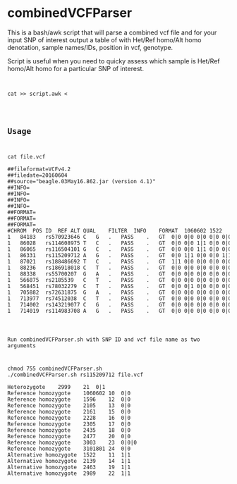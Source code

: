 # combinedVCFParser

This is a bash/awk script that will parse a combined vcf file and for your input SNP of interest output a table of with Het/Ref homo/Alt homo denotation, sample names/IDs, position in vcf, genotype.

Script is useful when you need to quicky assess which sample is Het/Ref homo/Alt homo for a particular SNP of interest.

<pre lang="sh"><code>

cat >> script.awk <<EOL

#find a line with CHROM in the vcf file, go through the fields, place in hash h1, key=position, value=field content

/#[CHROM|CHR|chrom|chr]/ { for(i = 1; i <= NF; i++) {h1[i] = \$i}}

#find a line with SNP ID, go through the fields, if field contains 0/1 or 0|1 print het, hash value (sample name), position, content 

/$1/{for(i = 1; i <= NF; i++)  
{if (\$i~/^0[\/\|]1/) printf "Heterozygote\t"h1[i]"\t"i"\t"\$i"\n"}}

#find a line with SNP ID, go through the fields, if field contains 0/0 or 0|0 print ref homo, hash value (sample name), position, content

/$1/{for(i = 1; i <= NF; i++)  
{if (\$i~/^0[\/\|]0/) printf "Reference homozygote\t"h1[i]"\t"i"\t"\$i"\n"};}

#find a line with SNP ID, go through the fields, if field contains 1/1 or 1|1 print ref homo, hash value (sample name), position, content

/$1/{for(i = 1; i <= NF; i++)  
{if (\$i~/^1[\/\|]1/) printf "Alternative homozygote\t"h1[i]"\t"i"\t"\$i"\n"};}
EOL

#run awk script with $2 provided as vcf file

awk -f script.awk $2
</code></pre>

## Usage

<pre>
cat file.vcf 

##fileformat=VCFv4.2
##filedate=20160604
##source="beagle.03May16.862.jar (version 4.1)"
##INFO=<ID=AF,Number=A,Type=Float,Description="Estimated ALT Allele Frequencies">
##INFO=<ID=AR2,Number=1,Type=Float,Description="Allelic R-Squared: estimated squared correlation between most probable REF dose and true REF dose">
##INFO=<ID=DR2,Number=1,Type=Float,Description="Dosage R-Squared: estimated squared correlation between estimated REF dose [P(RA) + 2*P(RR)] and true REF dose">
##INFO=<ID=IMP,Number=1,Type=Flag,Description="Imputed marker">
##FORMAT=<ID=GT,Number=1,Type=String,Description="Genotype">
##FORMAT=<ID=DS,Number=1,Type=Float,Description="estimated ALT dose [P(RA) + P(AA)]">
##FORMAT=<ID=GP,Number=G,Type=Float,Description="Estimated Genotype Probability">
#CHROM	POS	ID	REF	ALT	QUAL	FILTER	INFO	FORMAT	1060602	1522	1596	2105	2139	2161	2228	2305	2435	2463	2477	2999	2989	3003	3101801	317155
1	84183	rs570923646	C	G	.	PASS	.	GT	0|0	0|0	0|0	0|0	0|0	0|0	0|0	0|0	0|0	0|0	0|0	0|0	0|0	0|0|0	0|0
1	86028	rs114608975	T	C	.	PASS	.	GT	0|0	0|0	1|1	0|0	0|0	0|0	0|0	0|0	0|0	0|0	0|0	1|0	0|0	0|1|1	0|0
1	86065	rs116504101	G	C	.	PASS	.	GT	0|0	0|0	1|1	0|0	0|0	0|0	0|0	0|0	0|0	0|0	0|0	1|0	0|0	0|1|1	0|0
1	86331	rs115209712	A	G	.	PASS	.	GT	0|0	1|1	0|0	0|0	1|1	0|0	0|0	0|0	0|0	1|1	0|0	0|1	1|1	0|0|0	0|0
1	87021	rs188486692	T	C	.	PASS	.	GT	1|1	0|0	0|0	0|0	0|0	0|0	0|0	0|0	0|0	0|0	0|0	0|0	0|0	0|0|0	0|0
1	88236	rs186918018	C	T	.	PASS	.	GT	0|0	0|0	0|0	0|0	0|0	0|0	0|0	0|0	0|0	0|0	0|0	0|0	0|0	0|0|0	0|0
1	88338	rs55700207	G	A	.	PASS	.	GT	0|0	0|0	0|0	0|0	0|0	0|0	0|0	0|0	0|0	0|0	0|0	0|0	0|0	0|0|0	0|0
1	566875	rs2185539	C	T	.	PASS	.	GT	0|0	0|0	0|0	0|0	0|0	0|0	0|0	1|1	0|0	0|0	0|0	0|0	0|0	0|0|0	0|0
1	568451	rs78032279	C	T	.	PASS	.	GT	0|0	0|1	0|0	0|0	0|0	0|0	0|0	1|0	0|0	0|1	0|0	0|0	0|0	1|0|0	0|0
1	705882	rs72631875	G	A	.	PASS	.	GT	0|0	0|0	0|0	0|0	0|0	0|0	0|0	0|0	0|0	0|0	0|0	0|0	1|1	1|0|0	0|0
1	713977	rs74512038	C	T	.	PASS	.	GT	0|0	0|0	0|0	0|0	0|0	0|0	0|0	0|0	0|0	0|0	0|1	0|0	0|0	0|0|0	0|0
1	714002	rs143219077	C	G	.	PASS	.	GT	0|0	0|0	0|0	0|0	0|0	0|0	0|0	0|0	0|0	0|0	1|0	0|0	0|0	0|0|0	0|0
1	714019	rs114983708	A	G	.	PASS	.	GT	0|0	0|0	0|0	0|0	0|0	0|0	0|0	0|1	0|0	0|0	0|0	0|0	0|0	0|0|0	0|0
</pre>

Run combinedVCFParser.sh with SNP ID and vcf file name as two arguments
<pre>
chmod 755 combinedVCFParser.sh
./combinedVCFParser.sh rs115209712 file.vcf

Heterozygote	2999	21	0|1
Reference homozygote	1060602	10	0|0
Reference homozygote	1596	12	0|0
Reference homozygote	2105	13	0|0
Reference homozygote	2161	15	0|0
Reference homozygote	2228	16	0|0
Reference homozygote	2305	17	0|0
Reference homozygote	2435	18	0|0
Reference homozygote	2477	20	0|0
Reference homozygote	3003	23	0|0|0
Reference homozygote	3101801	24	0|0
Alternative homozygote	1522	11	1|1
Alternative homozygote	2139	14	1|1
Alternative homozygote	2463	19	1|1
Alternative homozygote	2989	22	1|1
</pre>

